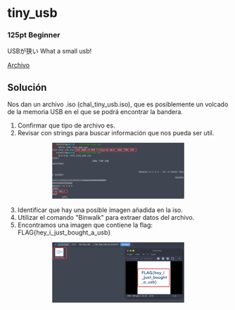 # tiny_usb
### 125pt Beginner

USBが狭い
What a small usb!

[Archivo](../files/for-tiny-usb.zip)

## Solución 

Nos dan un archivo .iso (chal_tiny_usb.iso), que es posiblemente un volcado de la memoria USB en el que se podrá encontrar la bandera.

1. Confirmar que tipo de archivo es.
2. Revisar con strings para buscar información que nos pueda ser util.

<p align="center">
  <img src="../../Imagenes/wkTeIFO2OK.png" width="300" alt="Primeros pasos">
</p>

3. Identificar que hay una posible imagen añadida en la iso.
4. Utilizar el comando "Binwalk" para extraer datos del archivo.
5. Encontramos una imagen que contiene la flag: FLAG{hey_i_just_bought_a_usb}

<p align="center">
  <img src="../../Imagenes/2FdxLXUSmZ.png" width="300" alt="Flag">
</p>

